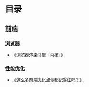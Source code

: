 # 目录

## [前端](https://github.com/zwwill/blog/labels/%E5%89%8D%E7%AB%AF) 

### [浏览器](https://github.com/zwwill/blog/labels/%E6%B5%8F%E8%A7%88%E5%99%A8)
- [《浏览器渲染引擎「内核」》](https://github.com/zwwill/blog/issues/2) 

### [性能优化](https://github.com/zwwill/blog/labels/%E6%80%A7%E8%83%BD%E4%BC%98%E5%8C%96)
- [《这么多前端优化点你都记得住吗？》](https://github.com/zwwill/blog/issues/1)
